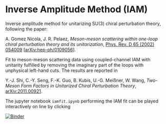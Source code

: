 # Inverse Amplitude Method (IAM)

Inverse amplitude method for unitarizing SU(3) chiral perturbation theory, following the paper:

A. Gomez Nicola, J. R. Pelaez, _Meson-meson scattering within one-loop chiral perturbation theory and its unitarization_, [Phys. Rev. D 65 (2002) 054009](https://journals.aps.org/prd/abstract/10.1103/PhysRevD.65.054009) [[arXiv:hep-ph/0109056](https://arxiv.org/abs/hep-ph/0109056)].

Fit to meson-meson scattering data using coupled-channel IAM with unitarity fulfilled by removing the imaginary part of the loops with unphysical left-hand cuts. The results are reported in

Y.-J. Shi, C.-Y. Seng, F.-K. Guo, B. Kubis, U.-G. Meißner, W. Wang, _Two-Meson Form Factors in Unitarized Chiral Perturbation Theory_, [arXiv:2011.00921](https://arxiv.org/abs/2011.00921).

The jupyter notebook `iamfit.ipynb` performing the IAM fit can be played interactively on line by clicking

[![Binder](https://mybinder.org/badge_logo.svg)](https://mybinder.org/v2/gh/linqiu15/IAMfit/reader?labpath=iamfit.ipynb)

